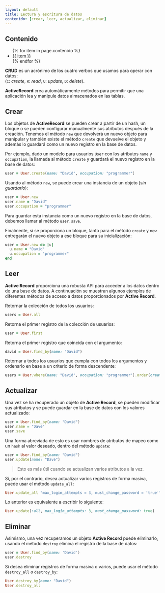 ```yaml
---
layout: default
title: Lectura y escritura de datos
contenido: [crear, leer, actualizar, eliminar]
---
```


## Contenido

<ul>
{% for item in page.contenido %}
	<li><a href='#{{ item }}'>{{ item }}</a></li>
{% endfor %}
</ul>

**CRUD** es un acrónimo de los cuatro verbos que usamos para operar con datos:  
(`C`: *create*, `R`: *read*, `U`: *update*, `D`: *delete*).

**ActiveRecord** crea automáticamente métodos para permitir que una aplicación lea y manipule datos almacenados en las tablas.

## Crear

Los objetos de **ActiveRecord** se pueden crear a partir de un hash, un bloque o se pueden configurar manualmente sus atributos después de la creación. Tenemos el método `new` que devolverá un nuevo objeto para manipular y también existe el método `create` que devuelve el objeto y además lo guardará como un nuevo registro en la base de datos.

Por ejemplo, dado un modelo para usuarios `User` con los atributos `name` y `occupation`, la llamada al método `create` y guardará el nuevo registro en la base de datos:

```ruby
user = User.create(name: "David", occupation: "programmer")
```

Usando al método `new`, se puede crear una instancia de un objeto (*sin guardarlo*):

```ruby
user = User.new
user.name = "David"
user.occupation = "programmer"
```

Para guardar esta instancia como un nuevo registro en la base de datos, debemos llamar al método `user.save`.

Finalmente, si se proporciona un bloque, tanto para el método `create` y `new` entregarán el nuevo objeto a ese bloque para su inicialización:

```ruby
user = User.new do |u|
  u.name = "David"
  u.occupation = "programmer"
end
```

## Leer

**Active Record** proporciona una robusta API para acceder a los datos dentro de una base de datos. A continuación se muestran algunos ejemplos de diferentes métodos de acceso a datos proporcionados por **Active Record**.

Retornar la colección de todos los usuarios:  

```ruby
users = User.all
```

Retorna el primer registro de la colección de usuarios:

```ruby
user = User.first
```

Retorna el primer registro que coincida con el argumento:

```ruby
david = User.find_by(name: "David")
```

Retornar a todos los usuarios que cumpla con todos los argumentos y ordenarlo en base a un criterio de forma descendente:

```ruby
users = User.where(name: "David", occupation: "programmer").order(create_at: :desc)
```

## Actualizar

Una vez se ha recuperado un objeto de **Active Record**, se pueden modificar sus atributos y se puede guardar en la base de datos con los valores actualizado:

```ruby
user = User.find_by(name: "David")
user.name = "Dave"
user.save
```

Una forma abreviada de esto es usar nombres de atributos de mapeo como un `hash` al valor deseado, dentro del método `update`:

```ruby
user = User.find_by(name: "David")
user.update(name: "Dave")
```

>Esto es más útil cuando se actualizan varios atributos a la vez.

Si, por el contrario, desea actualizar varios registros de forma masiva, puede usar el método `update_all`:

```ruby
User.update_all "max_login_attempts = 3, must_change_password = 'true'"
```

Lo anterior es equivalente a escribir lo siguiente:

```ruby
User.update(:all, max_login_attempts: 3, must_change_password: true)
```

## Eliminar

Asimismo, una vez recuperamos un objeto **Active Record** puede eliminarlo, usando el método `destroy` elimina el registro de la base de datos:


```ruby
user = User.find_by(name: 'David')
user.destroy
```

Si desea eliminar registros de forma masiva o varios, puede usar el método `destroy_all` o `destroy_by`:

```ruby
User.destroy_by(name: "David")
User.destroy_all
```